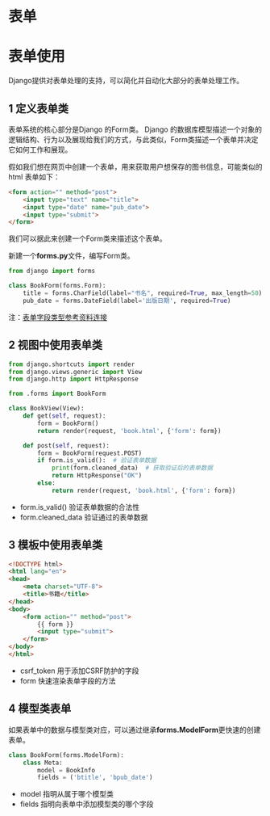 # 表单

# 表单使用

Django提供对表单处理的支持，可以简化并自动化大部分的表单处理工作。

## 1 定义表单类

表单系统的核心部分是Django 的Form类。 Django 的数据库模型描述一个对象的逻辑结构、行为以及展现给我们的方式，与此类似，Form类描述一个表单并决定它如何工作和展现。

假如我们想在网页中创建一个表单，用来获取用户想保存的图书信息，可能类似的html 表单如下：

```html
<form action="" method="post">
    <input type="text" name="title">
    <input type="date" name="pub_date">
    <input type="submit">
</form>
```



我们可以据此来创建一个Form类来描述这个表单。

新建一个**forms.py**文件，编写Form类。

```python
from django import forms

class BookForm(forms.Form):
    title = forms.CharField(label="书名", required=True, max_length=50)
    pub_date = forms.DateField(label='出版日期', required=True)
```

注：[表单字段类型参考资料连接](https://yiyibooks.cn/xx/Django_1.11.6/ref/forms/fields.html)



## 2 视图中使用表单类

```python
from django.shortcuts import render
from django.views.generic import View
from django.http import HttpResponse

from .forms import BookForm

class BookView(View):
    def get(self, request):
        form = BookForm()
        return render(request, 'book.html', {'form': form})

    def post(self, request):
        form = BookForm(request.POST)
        if form.is_valid():  # 验证表单数据
            print(form.cleaned_data)  # 获取验证后的表单数据
            return HttpResponse("OK")
        else:
            return render(request, 'book.html', {'form': form})
```

- form.is_valid() 验证表单数据的合法性
- form.cleaned_data 验证通过的表单数据



## 3 模板中使用表单类

```html
<!DOCTYPE html>
<html lang="en">
<head>
    <meta charset="UTF-8">
    <title>书籍</title>
</head>
<body>
    <form action="" method="post">
        {{ form }}
        <input type="submit">
    </form>
</body>
</html>
```

- csrf_token 用于添加CSRF防护的字段
- form 快速渲染表单字段的方法



## 4 模型类表单

如果表单中的数据与模型类对应，可以通过继承**forms.ModelForm**更快速的创建表单。

```python
class BookForm(forms.ModelForm):
    class Meta:
        model = BookInfo
        fields = ('btitle', 'bpub_date')
```

- model 指明从属于哪个模型类
- fields 指明向表单中添加模型类的哪个字段

